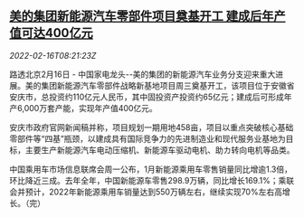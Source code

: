 <!--1645003863000-->
[美的集团新能源汽车零部件项目奠基开工 建成后年产值可达400亿元](https://cn.reuters.com/article/midea-new-energy-auto-parts-0216-wedn-idCNKBS2KL0NM)
------

<div><i>2022-02-16T08:21:23Z</i></div><p>路透北京2月16日 - 中国家电龙头--美的集团的新能源汽车业务分支迎来重大进展。美的集团新能源汽车零部件战略新基地项目周三奠基开工，该项目位于安徽省安庆市，总投资约110亿元人民币，其中固投资产投资约65亿元；建成后可形成年产6,000万套产能，实现年产值400亿元。</p><p>安庆市政府官网新闻稿并称，项目规划一期用地458亩，项目以重点突破核心基础零部件等“四基”瓶颈，以建成具有国际竞争力的先进制造业和现代服务业基地为目标，主要生产新能源汽车电动压缩机、新能源车驱动电机、助カ转向电机等品类。</p><p>中国乘用车市场信息联席会周一公布，1月新能源乘用车零售销量同比增逾1.3倍，环比降近三成。去年全年，中国新能源车零售298.9万辆，同比增长169.1%；乘联会并预计，2022年新能源乘用车销量达到550万辆左右，继续实现70%左右高增长。（完）</p>
